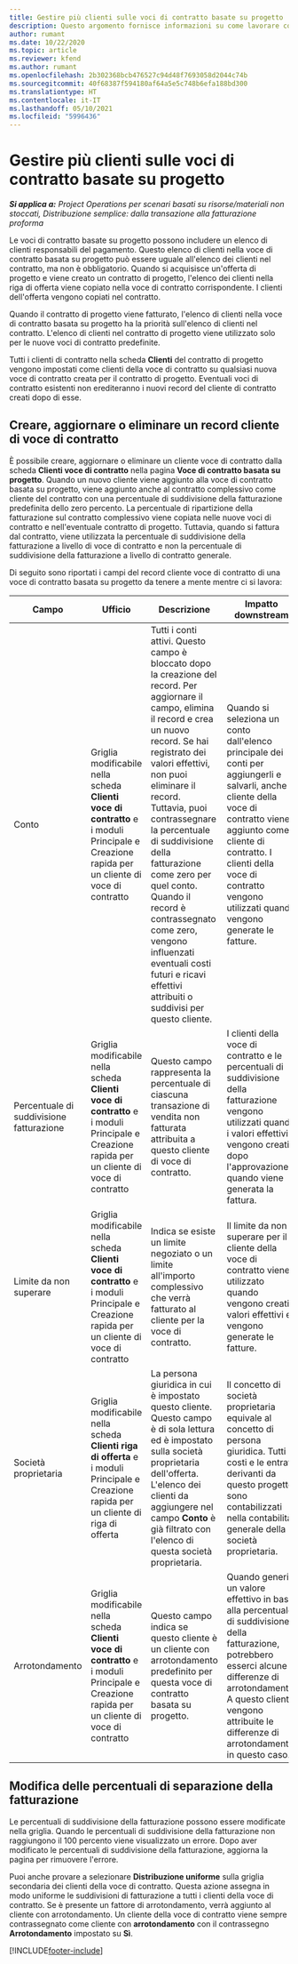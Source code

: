 ```yaml
---
title: Gestire più clienti sulle voci di contratto basate su progetto
description: Questo argomento fornisce informazioni su come lavorare con voci di contratto e contratti che contengono più clienti.
author: rumant
ms.date: 10/22/2020
ms.topic: article
ms.reviewer: kfend
ms.author: rumant
ms.openlocfilehash: 2b302368bcb476527c94d48f7693058d2044c74b
ms.sourcegitcommit: 40f68387f594180af64a5e5c748b6efa188bd300
ms.translationtype: HT
ms.contentlocale: it-IT
ms.lasthandoff: 05/10/2021
ms.locfileid: "5996436"
---
```

# <a name="manage-multiple-customers-on-project-based-contract-lines"></a>Gestire più clienti sulle voci di contratto basate su progetto

_**Si applica a:** Project Operations per scenari basati su risorse/materiali non stoccati, Distribuzione semplice: dalla transazione alla fatturazione proforma_

Le voci di contratto basate su progetto possono includere un elenco di clienti responsabili del pagamento. Questo elenco di clienti nella voce di contratto basata su progetto può essere uguale all'elenco dei clienti nel contratto, ma non è obbligatorio. Quando si acquisisce un'offerta di progetto e viene creato un contratto di progetto, l'elenco dei clienti nella riga di offerta viene copiato nella voce di contratto corrispondente. I clienti dell'offerta vengono copiati nel contratto.

Quando il contratto di progetto viene fatturato, l'elenco di clienti nella voce di contratto basata su progetto ha la priorità sull'elenco di clienti nel contratto. L'elenco di clienti nel contratto di progetto viene utilizzato solo per le nuove voci di contratto predefinite.

Tutti i clienti di contratto nella scheda **Clienti** del contratto di progetto vengono impostati come clienti della voce di contratto su qualsiasi nuova voce di contratto creata per il contratto di progetto. Eventuali voci di contratto esistenti non erediteranno i nuovi record del cliente di contratto creati dopo di esse.

## <a name="create-update-or-delete-a-contract-line-customer-record"></a>Creare, aggiornare o eliminare un record cliente di voce di contratto

È possibile creare, aggiornare o eliminare un cliente voce di contratto dalla scheda **Clienti voce di contratto** nella pagina **Voce di contratto basata su progetto**. Quando un nuovo cliente viene aggiunto alla voce di contratto basata su progetto, viene aggiunto anche al contratto complessivo come cliente del contratto con una percentuale di suddivisione della fatturazione predefinita dello zero percento. La percentuale di ripartizione della fatturazione sul contratto complessivo viene copiata nelle nuove voci di contratto e nell'eventuale contratto di progetto. Tuttavia, quando si fattura dal contratto, viene utilizzata la percentuale di suddivisione della fatturazione a livello di voce di contratto e non la percentuale di suddivisione della fatturazione a livello di contratto generale. 

Di seguito sono riportati i campi del record cliente voce di contratto di una voce di contratto basata su progetto da tenere a mente mentre ci si lavora:

| Campo | Ufficio | Descrizione | Impatto downstream |
| --- | --- | --- | --- |
| Conto | Griglia modificabile nella scheda **Clienti voce di contratto** e i moduli Principale e Creazione rapida per un cliente di voce di contratto | Tutti i conti attivi. Questo campo è bloccato dopo la creazione del record. Per aggiornare il campo, elimina il record e crea un nuovo record. Se hai registrato dei valori effettivi, non puoi eliminare il record. Tuttavia, puoi contrassegnare la percentuale di suddivisione della fatturazione come zero per quel conto. Quando il record è contrassegnato come zero, vengono influenzati eventuali costi futuri e ricavi effettivi attribuiti o suddivisi per questo cliente. | Quando si seleziona un conto dall'elenco principale dei conti per aggiungerli e salvarli, anche il cliente della voce di contratto viene aggiunto come cliente di contratto. I clienti della voce di contratto vengono utilizzati quando vengono generate le fatture. |
| Percentuale di suddivisione fatturazione | Griglia modificabile nella scheda **Clienti voce di contratto** e i moduli Principale e Creazione rapida per un cliente di voce di contratto | Questo campo rappresenta la percentuale di ciascuna transazione di vendita non fatturata attribuita a questo cliente di voce di contratto. | I clienti della voce di contratto e le percentuali di suddivisione della fatturazione vengono utilizzati quando i valori effettivi vengono creati dopo l'approvazione e quando viene generata la fattura. |
| Limite da non superare | Griglia modificabile nella scheda **Clienti voce di contratto** e i moduli Principale e Creazione rapida per un cliente di voce di contratto | Indica se esiste un limite negoziato o un limite all'importo complessivo che verrà fatturato al cliente per la voce di contratto. | Il limite da non superare per il cliente della voce di contratto viene utilizzato quando vengono creati i valori effettivi e vengono generate le fatture. |
| Società proprietaria | Griglia modificabile nella scheda **Clienti riga di offerta** e i moduli Principale e Creazione rapida per un cliente di riga di offerta | La persona giuridica in cui è impostato questo cliente. Questo campo è di sola lettura ed è impostato sulla società proprietaria dell'offerta. L'elenco dei clienti da aggiungere nel campo **Conto** è già filtrato con l'elenco di questa società proprietaria. | Il concetto di società proprietaria equivale al concetto di persona giuridica. Tutti i costi e le entrate derivanti da questo progetto sono contabilizzati nella contabilità generale della società proprietaria. |
| Arrotondamento | Griglia modificabile nella scheda **Clienti voce di contratto** e i moduli Principale e Creazione rapida per un cliente di voce di contratto | Questo campo indica se questo cliente è un cliente con arrotondamento predefinito per questa voce di contratto basata su progetto. | Quando generi un valore effettivo in base alla percentuale di suddivisione della fatturazione, potrebbero esserci alcune differenze di arrotondamento. A questo cliente vengono attribuite le differenze di arrotondamento in questo caso. |

## <a name="edit-billing-split-percentages"></a>Modifica delle percentuali di separazione della fatturazione

Le percentuali di suddivisione della fatturazione possono essere modificate nella griglia. Quando le percentuali di suddivisione della fatturazione non raggiungono il 100 percento viene visualizzato un errore. Dopo aver modificato le percentuali di suddivisione della fatturazione, aggiorna la pagina per rimuovere l'errore.

Puoi anche provare a selezionare **Distribuzione uniforme** sulla griglia secondaria dei clienti della voce di contratto. Questa azione assegna in modo uniforme le suddivisioni di fatturazione a tutti i clienti della voce di contratto. Se è presente un fattore di arrotondamento, verrà aggiunto al cliente con arrotondamento. Un cliente della voce di contratto viene sempre contrassegnato come cliente con **arrotondamento** con il contrassegno **Arrotondamento** impostato su **Sì**.


[!INCLUDE[footer-include](../includes/footer-banner.md)]